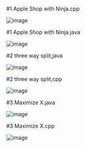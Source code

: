 #1 Apple Shop with Ninja.cpp


![image](https://user-images.githubusercontent.com/84653100/163555355-4c117129-c9ba-4a4c-8395-1b5bf9fd556c.png)


#1 Apple Shop with Ninja.java


![image](https://user-images.githubusercontent.com/84653100/163555273-86a8287b-31fd-467f-8e5c-0beff9899405.png)


#2 three way split,java

![image](https://user-images.githubusercontent.com/84653100/163596954-79458ccf-f928-46ba-ae80-896069c5ee8c.png)


#2 three way split,cpp


![image](https://user-images.githubusercontent.com/84653100/163596976-76c93d76-ce0b-4a09-9708-83eef047d91e.png)


#3 Maximize X.java


![image](https://user-images.githubusercontent.com/84653100/164041946-ea25c436-1162-4764-bdf6-b461c85f5383.png)


#3 Maximize X.cpp


![image](https://user-images.githubusercontent.com/84653100/164042051-931928f2-49f2-4900-97a6-324189c8a94a.png)
